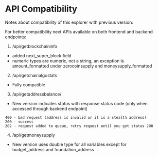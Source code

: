 # API Compatibility
Notes about compatibility of this explorer with previous version:

For better compatibility next APIs available on both frontend and backend endpoints:
1. /api/getblockchaininfo
* added next_super_block field
* numeric types are numeric, not a string, an exception is amount_formatted under zerocoinsupply and moneysupply_formatted


2. /api/getchainalgostats
* Fully compatible

3. /api/getaddressbalance/<address>
* New version indicates status with response status code (only when accessed through backend endpoint)
```
400 - bad request (address is invalid or it is a stealth address)
200 - success
202 - request added to queue, retry request until you get status 200
```

4. /api/getmoneysupply
* New version uses double type for all variables except for budget_address and foundation_address